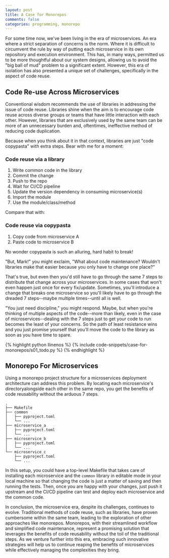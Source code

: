 ```yaml
---
layout: post
title: A Case for Monorepos
comments: false
categories: programming, monorepo
---
```


For some time now, we've been living in the era of microservices. An era where
a strict separation of concerns is the norm. Where it is difficult to
circumvent the rule by way of putting each microservice in its own repository
and execution environment. This has, in many ways, permitted us to be more
thoughtful about our system designs, allowing us to avoid the "big ball of mud"
problem to a significant extent. However, this era of isolation has also
presented a unique set of challenges, specifically in the aspect of code reuse.

## Code Re-use Across Microservices

Conventional wisdom recommends the use of libraries in addressing the issue of
code reuse. Libraries shine when the aim is to encourage code reuse across
diverse groups or teams that have little interaction with each other. However,
libraries that are exclusively used by the same team can be more of an
unnecessary burden and, oftentimes, ineffective method of reducing code
duplication.

Because when you think about it in that context, libraries are just "code copypasta"
with extra steps. Bear with me for a moment:

### Code reuse via a library

1. Write common code in the library
2. Commit the change
3. Push to the repo
4. Wait for CI/CD pipeline
5. Update the version dependency in consuming microservice(s)
6. Import the module
7. Use the module/class/method

Compare that with:

### Code reuse via copypasta

1. Copy code from microservice A
2. Paste code to microservice B

No wonder copypasta is such an alluring, hard habit to break!

"But, Mark!" you might exclaim, "What about code maintenance? Wouldn't
libraries make that easier because you only have to change one place?"

That's true, but even then you'd still have to go through the same 7 steps to
distribute that change across your microservices. In some cases that won't even
happen just once for every fix/update. Sometimes, you'll introduce a change
that breaks one microservice so you'll likely have to go through the dreaded
7 steps--maybe multiple times--until all is well.

"You just need discipline," you might respond. Maybe, but when you're thinking
of multiple aspects of the code--more than likely, even in the case of
microservices--dealing with the 7 steps just to get your code to run becomes
the least of your concerns. So the path of least resistance wins and you just
promise yourself that you'll move the code to the library as soon as you have
time to spare.

{% highlight python llinenos %}
{% include code-snippets/case-for-monorepos/s01_todo.py %}
{% endhighlight %}

## Monorepo For Microservices

Using a monorepo project structure for a microservices deployment architecture
can address this problem. By locating each microservice's directoryalongside
each other in the same repo, you get the benefits of code reusability without
the arduous 7 steps.

```
.
├── Makefile
├── common
│   ├── pyproject.toml
│   └── ...
├── microservice_a
│   ├── pyproject.toml
│   └── ...
├── microservice_b
│   ├── pyproject.toml
│   └── ...
└── microservice_c
    ├── pyproject.toml
    └── ...
```

In this setup, you could have a top-level Makefile that takes care of
installing each microservice and the `common` library in editable mode in your
local machine so that changing the code is just a matter of saving and then
running the tests. Then, once you are happy with your changes, just push it
upstream and the CI/CD pipeline can test and deploy each microservice and the
common code.

In conclusion, the microservice era, despite its challenges, continues to
evolve. Traditional methods of code reuse, such as libraries, have proven
cumbersome within the same team, leading to the exploration of other approaches
like monorepos. Monorepos, with their streamlined workflow and simplified code
maintenance, represent a promising solution that leverages the benefits of code
reusability without the toil of the traditional steps. As we venture further
into this era, embracing such innovative strategies will help us to continue
reaping the benefits of microservices while effectively managing the
complexities they bring.
